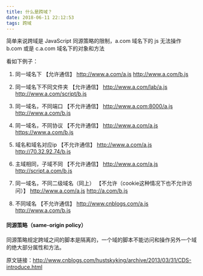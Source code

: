 ```yaml
---
title: 什么是跨域？
date: 2018-06-11 22:12:53
tags: 跨域
---
```


简单来说跨域是 JavaScript 同源策略的限制，a.com 域名下的 js 无法操作 b.com 或是 c.a.com 域名下的对象和方法

看如下例子：

1. 同一域名下  【允许通信】
http://www.a.com/a.js
http://www.a.com/b.js

2. 同一域名下不同文件夹  【允许通信】
http://www.a.com/lab/a.js
http://www.a.com/script/b.js

3. 同一域名，不同端口  【不允许通信】
http://www.a.com:8000/a.js
http://www.a.com/b.js

4. 同一域名，不同协议  【不允许通信】
http://www.a.com/a.js
https://www.a.com/b.js

5. 域名和域名对应ip 【不允许通信】
http://www.a.com/a.js
http://70.32.92.74/b.js

6. 主域相同，子域不同 【不允许通信】
http://www.a.com/a.js
http://script.a.com/b.js

7. 同一域名，不同二级域名（同上） 【不允许（cookie这种情况下也不允许访问）】
http://www.a.com/a.js
http://a.com/b.js

8. 不同域名 【不允许通信】
http://www.cnblogs.com/a.js
http://www.a.com/b.js


#### 同源策略（same-origin policy）
同源策略规定跨域之间的脚本是隔离的，一个域的脚本不能访问和操作另外一个域的绝大部分属性和方法。


原文链接：http://www.cnblogs.com/hustskyking/archive/2013/03/31/CDS-introduce.html
